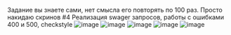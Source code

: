 Задание вы знаете сами, нет смысла его повторять по 100 раз. Просто накидаю скринов 
#4 Реализация swager запросов, работы с ошибками 400 и 500, checkstyle
![image](https://github.com/user-attachments/assets/f408de2e-ae77-45f7-9d55-f74e97e0fcd9)
![image](https://github.com/user-attachments/assets/ab0336b9-a4ab-4574-aa2e-a41fb539c508)
![image](https://github.com/user-attachments/assets/765831dd-3b9d-4ce1-b85b-105570256bc6)
![image](https://github.com/user-attachments/assets/153db201-3bb6-426c-bf7b-23c1ff629696)
![image](https://github.com/user-attachments/assets/1fe271c2-31c7-4bae-a725-398921eb05b1)
